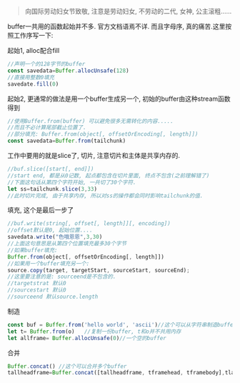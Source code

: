 > 向国际劳动妇女节致敬, 注意是劳动妇女, 不劳动的二代, 女神, 公主滚粗......

buffer一共用的函数起始并不多. 官方文档语焉不详. 而且字母序, 真的痛苦.这里按照工作序写一下:

起始1, alloc配合fill

```js
//声明一个的128字节的buffer				
const savedata=Buffer.allocUnsafe(128)
//直接用整数0填充
savedate.fill(0)
```

起始2, 更通常的做法是用一个buffer生成另一个, 初始的buffer由这种stream函数得到

```js
//使用Buffer.from(buffer) 可以避免很多无需转化的内容.....
//而且不必计算尾部截止位置了.
//部分填充: Buffer.from(object[, offsetOrEncoding[, length]])
const savedata=Buffer.from(tailchunk)
```

工作中要用的就是slice了, 切片, 注意切片和主体是共享内存的.

```js
//buf.slice([start[, end]])
//start end, 都是从0记数, 起点都包含在切片里面, 终点不包含(之前理解错了)
//下面这句话从第四个字符开始, 一共切了30个字符.
let ss=tailchunk.slice(3,33) 
//此时切片完成, 由于共享内存, 所以对ss的操作都会同时影响tailchunk的值.
```

填充, 这个是最后一步了

```js
//buf.write(string[, offset[, length]][, encoding])
//offset默认是0, 起始位置....
savedata.write("色哦恩恩",3,30)
//上面这句意思是从第四个位置填充最多30个字节
//如果buffer填充: 
Buffer.from(object[, offsetOrEncoding[, length]])
//如果用一个buffer填充另一个: 
source.copy(target, targetStart, sourceStart, sourceEnd);
//这里要注意的是: sourceend是不包含的.
//targetstrat 默认0
//sourcestart 默认0
//sourceend 默认source.length
```

制造

```js
const buf = Buffer.from('hello world', 'ascii')//这个可以从字符串制造buffer
let t= Buffer.from(o)	//复制一份buffer, t和o并不共用内存
let allframe= Buffer.allocUnsafe(0)//一个空的buffer
```

合并

```js
Buffer.concat() //这个可以合并多个buffer
tallheadframe=Buffer.concat([tallheadframe, tframehead, tframebody],tlastlengthsum) //多个buffer都放到数组里面, 最后一个参数是可选的, 表示合并之后的buffer长度, 推荐写进去, 能大大提升效率. 
```
